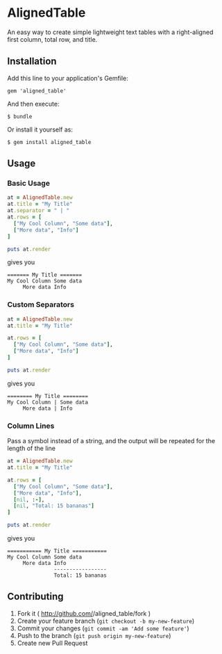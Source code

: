 # AlignedTable

An easy way to create simple lightweight text tables with a
right-aligned first column, total row, and title.

## Installation

Add this line to your application's Gemfile:

    gem 'aligned_table'

And then execute:

    $ bundle

Or install it yourself as:

    $ gem install aligned_table

## Usage

### Basic Usage
```ruby
at = AlignedTable.new
at.title = "My Title"
at.separator = " | "
at.rows = [
  ["My Cool Column", "Some data"],
  ["More data", "Info"]
]

puts at.render
```

gives you

```
======= My Title =======
My Cool Column Some data
     More data Info
```

### Custom Separators
```ruby
at = AlignedTable.new
at.title = "My Title"

at.rows = [
  ["My Cool Column", "Some data"],
  ["More data", "Info"]
]

puts at.render
```

gives you

```
======== My Title ========
My Cool Column | Some data
     More data | Info
```


### Column Lines
Pass a symbol instead of a string, and the output will be repeated
for the length of the line
```ruby
at = AlignedTable.new
at.title = "My Title"

at.rows = [
  ["My Cool Column", "Some data"],
  ["More data", "Info"],
  [nil, :-],
  [nil, "Total: 15 bananas"]
]

puts at.render
```

gives you

```
=========== My Title ===========
My Cool Column Some data
     More data Info
               -----------------
               Total: 15 bananas
```


## Contributing

1. Fork it ( http://github.com/<my-github-username>/aligned_table/fork )
2. Create your feature branch (`git checkout -b my-new-feature`)
3. Commit your changes (`git commit -am 'Add some feature'`)
4. Push to the branch (`git push origin my-new-feature`)
5. Create new Pull Request
